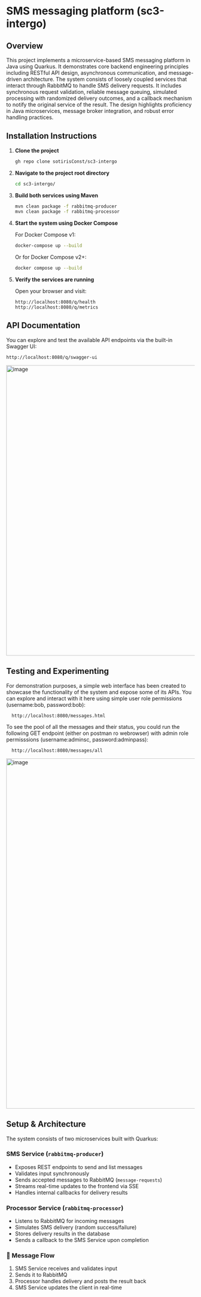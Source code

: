 # SMS messaging platform (sc3-intergo)

## Overview

This project implements a microservice-based SMS messaging platform in Java using Quarkus. It demonstrates core backend engineering principles including RESTful API design, asynchronous communication, and message-driven architecture. The system consists of loosely coupled services that interact through RabbitMQ to handle SMS delivery requests. It includes synchronous request validation, reliable message queuing, simulated processing with randomized delivery outcomes, and a callback mechanism to notify the original service of the result. The design highlights proficiency in Java microservices, message broker integration, and robust error handling practices.

## Installation Instructions

1. **Clone the project**
   ```bash
   gh repo clone sotirisConst/sc3-intergo
   ```

2. **Navigate to the project root directory**
   ```bash
   cd sc3-intergo/
   ```

3. **Build both services using Maven**
   ```bash
   mvn clean package -f rabbitmq-producer
   mvn clean package -f rabbitmq-processor
   ```

4. **Start the system using Docker Compose**

   For Docker Compose v1:
   ```bash
   docker-compose up --build
   ```

   Or for Docker Compose v2+:
   ```bash
   docker compose up --build
   ```

5. **Verify the services are running**

   Open your browser and visit:
   ```text
   http://localhost:8080/q/health
   http://localhost:8080/q/metrics
   ```

## API Documentation

You can explore and test the available API endpoints via the built-in Swagger UI:
   ```text
   http://localhost:8080/q/swagger-ui
   ```
<img width="930" height="777" alt="image" src="https://github.com/user-attachments/assets/e8a8d22e-4f26-4c4b-83a9-bd11132a7171" />

## Testing and Experimenting
For demonstration purposes, a simple web interface has been created to showcase the functionality of the system and expose some of its APIs.
You can explore and interact with it here using simple user role permissions (username:bob, password:bob):
 ```text
   http://localhost:8080/messages.html
   ```
To see the pool of all the messages and their status, you could run the following GET endpoint (either on postman ro webrowser) with admin role permisssions (username:adminsc, password:adminpass):
 ```text
   http://localhost:8080/messages/all
   ```
<img width="919" height="937" alt="image" src="https://github.com/user-attachments/assets/5ca7cf82-cabb-4ac2-bed1-ad0bc0d82132" />

## Setup & Architecture

The system consists of two microservices built with Quarkus:

### SMS Service (`rabbitmq-producer`)
- Exposes REST endpoints to send and list messages
- Validates input synchronously
- Sends accepted messages to RabbitMQ (`message-requests`)
- Streams real-time updates to the frontend via SSE
- Handles internal callbacks for delivery results

### Processor Service (`rabbitmq-processor`)
- Listens to RabbitMQ for incoming messages
- Simulates SMS delivery (random success/failure)
- Stores delivery results in the database
- Sends a callback to the SMS Service upon completion

### 🔁 Message Flow
1. SMS Service receives and validates input
2. Sends it to RabbitMQ
3. Processor handles delivery and posts the result back
4. SMS Service updates the client in real-time



